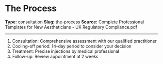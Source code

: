 # The Process

**Type:** consultation
**Slug:** the-process
**Source:** Complete Professional Templates for New Aestheticians - UK Regulatory Compliance.pdf

---

1. Consultation: Comprehensive assessment with our qualified practitioner
2. Cooling-off period: 14-day period to consider your decision
3. Treatment: Precise injections by medical professional
4. Follow-up: Review appointment at 2 weeks